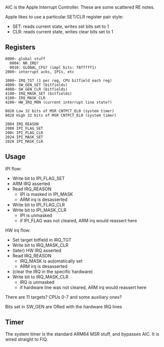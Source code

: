 AIC is the Apple Interrupt Controller. These are some scattered RE notes.

Apple likes to use a particular SET/CLR register pair style:

* SET: reads current state, writes set bits set to 1
* CLR: reads current state, writes clear bits set to 1

## Registers

```
0000~ global stuff
  0004: NR_IRQ?
  0010: GLOBAL_CFG? (impl bits: f8fffff1)
2000~ interrupt acks, IPIs, etc

3000~ IRQ_TGT (1 per reg, CPU bitfield each reg)
4000~ SW_GEN_SET (bitfields)
4080~ SW_GEN_CLR (bitfields)
4100~ IRQ_MASK_SET (bitfields)
4180~ IRQ_MASK_CLR
4200~ HW_IRQ_MON (current interrupt line state?)

8020 Low 32 bits of MSR CNTPCT_EL0 (system timer)
8028 High 32 bits of MSR CNTPCT_EL0 (system timer)

2004 IRQ_REASON
2008 IPI_FLAG_SET
200c IPI_FLAG_CLR
2024 IPI_MASK_SET
2028 IPI_MASK_CLR
```

## Usage

IPI flow:

* Write bit to IPI_FLAG_SET
* ARM IRQ asserted
* Read IRQ_REASON
    * IPI is masked in IPI_MASK
    * ARM irq is desasserted
* Write bit to IPI_FLAG_CLR
* Write bit to IPI_MASK_CLR
    * IPI is unmasked
    * if IPI_FLAG was not cleared, ARM irq would reassert here

HW irq flow:

* Set target bitfield in IRQ_TGT
* Write bit to IRQ_MASK_CLR
* (later) HW IRQ asserted
* Read IRQ_REASON
    * IRQ_MASK is automatically set
    * ARM irq is desasserted
* (clear the IRQ in the specific hardware)
* Write bit to IRQ_MASK_CLR
    * IRQ is unmasked
    * if hardware line was not cleared, ARM irq would reassert here

There are 11 targets? CPUs 0-7 and some auxiliary ones?
        
Bits set in SW_GEN are ORed with the hardware IRQ lines

## Timer

The system timer is the standard ARM64 MSR stuff, and bypasses AIC. It is wired straight to FIQ.